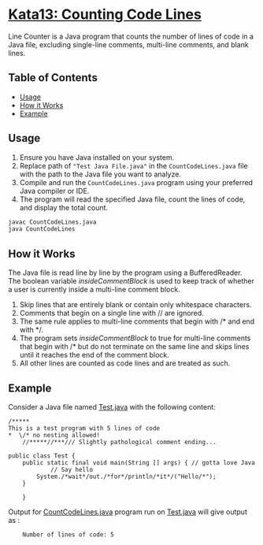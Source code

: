 # **[Kata13: Counting Code Lines](http://codekata.com/kata/kata13-counting-code-lines/)**

Line Counter is a Java program that counts the number of lines of code in a Java file, excluding single-line comments, multi-line comments, and blank lines.

## Table of Contents
- [Usage](#usage)
- [How it Works](#how-it-works)
- [Example](#example) 

## **Usage**

1. Ensure you have Java installed on your system.
2. Replace path of `"Test Java File.java"` in the `CountCodeLines.java` file with the path to the Java file you want to analyze.
3. Compile and run the `CountCodeLines.java` program using your preferred Java compiler or IDE.
4. The program will read the specified Java file, count the lines of code, and display the total count.

```bash
javac CountCodeLines.java
java CountCodeLines
```

## **How it Works**

The Java file is read line by line by the program using a BufferedReader. The boolean variable _insideCommentBlock_ is used to keep track of whether a user is currently inside a multi-line comment block.


1. Skip lines that are entirely blank or contain only whitespace characters.
2. Comments that begin on a single line with // are ignored.
3. The same rule applies to multi-line comments that begin with /* and end with */.
4. The program sets _insideCommentBlock_ to true for multi-line comments that begin with /* but do not terminate on the same line and skips lines until it reaches the end of the comment block.
5. All other lines are counted as code lines and are treated as such.

## **Example**

Consider a Java file named [Test.java](https://github.com/shivanithorve01/Assignment-1/blob/main/PS4_CountCodeLines/Test.java) with the following content:


    
    /*****
    This is a test program with 5 lines of code
    *  \/* no nesting allowed!
        //*****//***/// Slightly pathological comment ending...
    
    public class Test {
        public static final void main(String [] args) { // gotta love Java
                // Say hello
            System./*wait*/out./*for*/println/*it*/("Hello/*");
        }
    
        }
    

Output for [CountCodeLines.java](https://github.com/shivanithorve01/Assignment-1/blob/main/PS4_CountCodeLines/CountCodeLines.java) program run on [Test.java](https://github.com/shivanithorve01/Assignment-1/blob/main/PS4_CountCodeLines/Test.java) will give output as :

    
        Number of lines of code: 5


